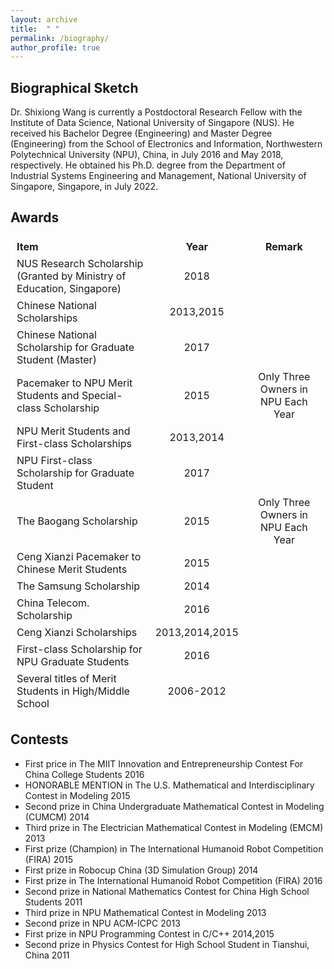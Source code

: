 ```yaml
---
layout: archive
title:  " " 
permalink: /biography/
author_profile: true
---
```


<style>
table, th, td {
  border: 1px solid white;
  border-collapse: collapse;
}
</style>

## Biographical Sketch
Dr. Shixiong Wang is currently a Postdoctoral Research Fellow with the Institute of Data Science,
National University of Singapore (NUS). He received his Bachelor Degree (Engineering) and Master
Degree (Engineering) from the School of Electronics and Information, Northwestern Polytechnical University
(NPU), China, in July 2016 and May 2018, respectively. He obtained his Ph.D. degree from
the Department of Industrial Systems Engineering and Management, National University of Singapore,
Singapore, in July 2022.

## Awards
|                                  Item                                   |          Year           |              Remark               |
| :------------                                                           |     :-------------:     |     :------------:                |
|NUS Research Scholarship (Granted by Ministry of Education, Singapore)   |2018                     |                                   |
|Chinese National Scholarships                                            |2013,2015                |                                   |
|Chinese National Scholarship for Graduate Student (Master)               |2017                     |                                   |
|Pacemaker to NPU Merit Students and Special-class Scholarship            |2015                     |Only Three Owners in NPU Each Year |
|NPU Merit Students and First-class Scholarships                          |2013,2014                |                                   |
|NPU First-class Scholarship for Graduate Student                         |2017                     |                                   |
|The Baogang Scholarship                                                  |2015                     |Only Three Owners in NPU Each Year |
|Ceng Xianzi Pacemaker to Chinese Merit Students                          |2015                     |                                   |
|The Samsung Scholarship                                                  |2014                     |                                   |
|China Telecom. Scholarship                                               |2016                     |                                   |
|Ceng Xianzi Scholarships                                                 |2013,2014,2015           |                                   |
|First-class Scholarship for NPU Graduate Students                        |2016                     |                                   |
|Several titles of Merit Students in High/Middle School                   |2006-2012                |                                   |

## Contests
* First price in The MIIT Innovation and Entrepreneurship Contest For China College Students 2016
* HONORABLE MENTION in The U.S. Mathematical and Interdisciplinary Contest in Modeling 2015
* Second prize in China Undergraduate Mathematical Contest in Modeling (CUMCM) 2014
* Third prize in The Electrician Mathematical Contest in Modeling (EMCM) 2013
* First prize (Champion) in The International Humanoid Robot Competition (FIRA) 2015
* First prize in Robocup China (3D Simulation Group) 2014
* First prize in The International Humanoid Robot Competition (FIRA) 2016
* Second prize in National Mathematics Contest for China High School Students 2011
* Third prize in NPU Mathematical Contest in Modeling 2013
* Second prize in NPU ACM-ICPC 2013
* First prize in NPU Programming Contest in C/C++ 2014,2015
* Second prize in Physics Contest for High School Student in Tianshui, China 2011
